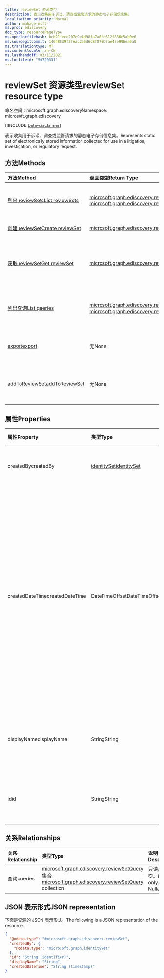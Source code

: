 ```yaml
---
title: reviewSet 资源类型
description: 表示收集用于诉讼、调查或监管请求的静态电子存储信息集。
localization_priority: Normal
author: mahage-msft
ms.prod: ediscovery
doc_type: resourcePageType
ms.openlocfilehash: bcb21fece207e9e4d98fa7a0fc612f886e5ab0e6
ms.sourcegitcommit: 14648839f2feac2e5d6c8f876b7ae43e996ea6a0
ms.translationtype: MT
ms.contentlocale: zh-CN
ms.lasthandoff: 03/11/2021
ms.locfileid: "50720331"
---
```

# <a name="reviewset-resource-type"></a><span data-ttu-id="899ba-103">reviewSet 资源类型</span><span class="sxs-lookup"><span data-stu-id="899ba-103">reviewSet resource type</span></span>

<span data-ttu-id="899ba-104">命名空间：microsoft.graph.ediscovery</span><span class="sxs-lookup"><span data-stu-id="899ba-104">Namespace: microsoft.graph.ediscovery</span></span>

[!INCLUDE [beta-disclaimer](../../includes/beta-disclaimer.md)]

<span data-ttu-id="899ba-105">表示收集用于诉讼、调查或监管请求的静态电子存储信息集。</span><span class="sxs-lookup"><span data-stu-id="899ba-105">Represents static set of electronically stored information collected for use in a litigation, investigation, or regulatory request.</span></span>

## <a name="methods"></a><span data-ttu-id="899ba-106">方法</span><span class="sxs-lookup"><span data-stu-id="899ba-106">Methods</span></span>

| <span data-ttu-id="899ba-107">方法</span><span class="sxs-lookup"><span data-stu-id="899ba-107">Method</span></span>       | <span data-ttu-id="899ba-108">返回类型</span><span class="sxs-lookup"><span data-stu-id="899ba-108">Return Type</span></span> | <span data-ttu-id="899ba-109">说明</span><span class="sxs-lookup"><span data-stu-id="899ba-109">Description</span></span> |
|:-------------|:------------|:------------|
| [<span data-ttu-id="899ba-110">列出 reviewSets</span><span class="sxs-lookup"><span data-stu-id="899ba-110">List reviewSets</span></span>](../api/ediscovery-case-list-reviewsets.md) | <span data-ttu-id="899ba-111">[microsoft.graph.ediscovery.reviewSet](../resources/ediscovery-reviewset.md) 集合</span><span class="sxs-lookup"><span data-stu-id="899ba-111">[microsoft.graph.ediscovery.reviewSet](../resources/ediscovery-reviewset.md) collection</span></span> | <span data-ttu-id="899ba-112">获取 **reviewset 对象** 的集合。</span><span class="sxs-lookup"><span data-stu-id="899ba-112">Get a collection of **reviewset** objects.</span></span> |
| [<span data-ttu-id="899ba-113">创建 reviewSet</span><span class="sxs-lookup"><span data-stu-id="899ba-113">Create reviewSet</span></span>](../api/ediscovery-case-post-reviewsets.md) | [<span data-ttu-id="899ba-114">microsoft.graph.ediscovery.reviewSet</span><span class="sxs-lookup"><span data-stu-id="899ba-114">microsoft.graph.ediscovery.reviewSet</span></span>](../resources/ediscovery-reviewset.md) | <span data-ttu-id="899ba-115">创建新的 **审阅集**。</span><span class="sxs-lookup"><span data-stu-id="899ba-115">Create a new **reviewset**.</span></span> |
| [<span data-ttu-id="899ba-116">获取 reviewSet</span><span class="sxs-lookup"><span data-stu-id="899ba-116">Get reviewSet</span></span>](../api/ediscovery-reviewset-get.md) | [<span data-ttu-id="899ba-117">microsoft.graph.ediscovery.reviewSet</span><span class="sxs-lookup"><span data-stu-id="899ba-117">microsoft.graph.ediscovery.reviewSet</span></span>](../resources/ediscovery-reviewset.md) | <span data-ttu-id="899ba-118">读取 **reviewSet 对象的属性和** 关系。</span><span class="sxs-lookup"><span data-stu-id="899ba-118">Read the properties and relationships of a **reviewSet** object.</span></span> |
| [<span data-ttu-id="899ba-119">列出查询</span><span class="sxs-lookup"><span data-stu-id="899ba-119">List queries</span></span>](../api/ediscovery-reviewsetquery-list.md)|<span data-ttu-id="899ba-120">[microsoft.graph.ediscovery.reviewSetQuery](../resources/ediscovery-reviewsetquery.md) 集合</span><span class="sxs-lookup"><span data-stu-id="899ba-120">[microsoft.graph.ediscovery.reviewSetQuery](../resources/ediscovery-reviewsetquery.md) collection</span></span>|<span data-ttu-id="899ba-121">获取 **reviewSetQuery 资源** 的列表。</span><span class="sxs-lookup"><span data-stu-id="899ba-121">Get a list of **reviewSetQuery** resources.</span></span>|
| [<span data-ttu-id="899ba-122">export</span><span class="sxs-lookup"><span data-stu-id="899ba-122">export</span></span>](../api/ediscovery-reviewset-export.md) | <span data-ttu-id="899ba-123">无</span><span class="sxs-lookup"><span data-stu-id="899ba-123">None</span></span> | <span data-ttu-id="899ba-124">启动从审阅集导出 **数据**。</span><span class="sxs-lookup"><span data-stu-id="899ba-124">Initiate an export of data from the **reviewset**.</span></span> |
| [<span data-ttu-id="899ba-125">addToReviewSet</span><span class="sxs-lookup"><span data-stu-id="899ba-125">addToReviewSet</span></span>](../api/ediscovery-reviewset-addtoreviewset.md)|<span data-ttu-id="899ba-126">无</span><span class="sxs-lookup"><span data-stu-id="899ba-126">None</span></span>|<span data-ttu-id="899ba-127">将数据从 **sourceCollection** 添加到 **审阅集**。</span><span class="sxs-lookup"><span data-stu-id="899ba-127">Add data from a **sourceCollection** to a **reviewset**.</span></span>|

## <a name="properties"></a><span data-ttu-id="899ba-128">属性</span><span class="sxs-lookup"><span data-stu-id="899ba-128">Properties</span></span>

| <span data-ttu-id="899ba-129">属性</span><span class="sxs-lookup"><span data-stu-id="899ba-129">Property</span></span>     | <span data-ttu-id="899ba-130">类型</span><span class="sxs-lookup"><span data-stu-id="899ba-130">Type</span></span>        | <span data-ttu-id="899ba-131">说明</span><span class="sxs-lookup"><span data-stu-id="899ba-131">Description</span></span> |
|:-------------|:------------|:------------|
|<span data-ttu-id="899ba-132">createdBy</span><span class="sxs-lookup"><span data-stu-id="899ba-132">createdBy</span></span>        | [<span data-ttu-id="899ba-133">identitySet</span><span class="sxs-lookup"><span data-stu-id="899ba-133">identitySet</span></span>](/graph/api/resources/identityset) | <span data-ttu-id="899ba-134">创建审阅集的用户。</span><span class="sxs-lookup"><span data-stu-id="899ba-134">The user who created the review set.</span></span> <span data-ttu-id="899ba-135">只读。</span><span class="sxs-lookup"><span data-stu-id="899ba-135">Read-only.</span></span> |
|<span data-ttu-id="899ba-136">createdDateTime</span><span class="sxs-lookup"><span data-stu-id="899ba-136">createdDateTime</span></span>  |<span data-ttu-id="899ba-137">DateTimeOffset</span><span class="sxs-lookup"><span data-stu-id="899ba-137">DateTimeOffset</span></span>| <span data-ttu-id="899ba-138">创建审阅集的日期/时间。</span><span class="sxs-lookup"><span data-stu-id="899ba-138">The datetime when the review set was created.</span></span> <span data-ttu-id="899ba-139">时间戳类型表示采用 ISO 8601 格式的日期和时间信息，始终采用 UTC 时区。</span><span class="sxs-lookup"><span data-stu-id="899ba-139">The Timestamp type represents date and time information using ISO 8601 format and is always in UTC time.</span></span> <span data-ttu-id="899ba-140">例如，2014 年 1 月 1 日午夜 UTC 为 `2014-01-01T00:00:00Z`。</span><span class="sxs-lookup"><span data-stu-id="899ba-140">For example, midnight UTC on Jan 1, 2014 is `2014-01-01T00:00:00Z`.</span></span> <span data-ttu-id="899ba-141">只读。</span><span class="sxs-lookup"><span data-stu-id="899ba-141">Read-only.</span></span> |
|<span data-ttu-id="899ba-142">displayName</span><span class="sxs-lookup"><span data-stu-id="899ba-142">displayName</span></span>      |<span data-ttu-id="899ba-143">String</span><span class="sxs-lookup"><span data-stu-id="899ba-143">String</span></span>| <span data-ttu-id="899ba-144">审阅集名称。</span><span class="sxs-lookup"><span data-stu-id="899ba-144">The review set name.</span></span> <span data-ttu-id="899ba-145">该名称是唯一的，最大限制为 64 个字符。</span><span class="sxs-lookup"><span data-stu-id="899ba-145">The name is unique with a maximum limit of 64 characters.</span></span> |
|<span data-ttu-id="899ba-146">id</span><span class="sxs-lookup"><span data-stu-id="899ba-146">id</span></span>               |<span data-ttu-id="899ba-147">String</span><span class="sxs-lookup"><span data-stu-id="899ba-147">String</span></span>| <span data-ttu-id="899ba-148">审阅集唯一标识符。</span><span class="sxs-lookup"><span data-stu-id="899ba-148">The review set unique identifier.</span></span> <span data-ttu-id="899ba-149">只读。</span><span class="sxs-lookup"><span data-stu-id="899ba-149">Read-only.</span></span> |

## <a name="relationships"></a><span data-ttu-id="899ba-150">关系</span><span class="sxs-lookup"><span data-stu-id="899ba-150">Relationships</span></span>

| <span data-ttu-id="899ba-151">关系</span><span class="sxs-lookup"><span data-stu-id="899ba-151">Relationship</span></span> | <span data-ttu-id="899ba-152">类型</span><span class="sxs-lookup"><span data-stu-id="899ba-152">Type</span></span>        | <span data-ttu-id="899ba-153">说明</span><span class="sxs-lookup"><span data-stu-id="899ba-153">Description</span></span> |
|:-------------|:------------|:------------|
| <span data-ttu-id="899ba-154">查询</span><span class="sxs-lookup"><span data-stu-id="899ba-154">queries</span></span> |<span data-ttu-id="899ba-155">[microsoft.graph.ediscovery.reviewSetQuery](ediscovery-reviewsetquery.md) 集合</span><span class="sxs-lookup"><span data-stu-id="899ba-155">[microsoft.graph.ediscovery.reviewSetQuery](ediscovery-reviewsetquery.md) collection</span></span>| <span data-ttu-id="899ba-p105">只读。可为空。</span><span class="sxs-lookup"><span data-stu-id="899ba-p105">Read-only. Nullable.</span></span>|

## <a name="json-representation"></a><span data-ttu-id="899ba-158">JSON 表示形式</span><span class="sxs-lookup"><span data-stu-id="899ba-158">JSON representation</span></span>

<span data-ttu-id="899ba-159">下面是资源的 JSON 表示形式。</span><span class="sxs-lookup"><span data-stu-id="899ba-159">The following is a JSON representation of the resource.</span></span>

<!-- {
  "blockType": "resource",
  "optionalProperties": [

  ],
  "@odata.type": "microsoft.graph.ediscovery.reviewSet",
  "keyProperty": "id"
}-->

```json
{
  "@odata.type": "#microsoft.graph.ediscovery.reviewSet",
  "createdBy": {
    "@odata.type": "microsoft.graph.identitySet"
  },
  "id": "String (identifier)",
  "displayName": "String",
  "createdDateTime": "String (timestamp)"
}
```

<!-- uuid: 16cd6b66-4b1a-43a1-adaf-3a886856ed98
2019-02-04 14:57:30 UTC -->
<!-- {
  "type": "#page.annotation",
  "description": "reviewSet resource",
  "keywords": "",
  "section": "documentation",
  "tocPath": ""
}-->
